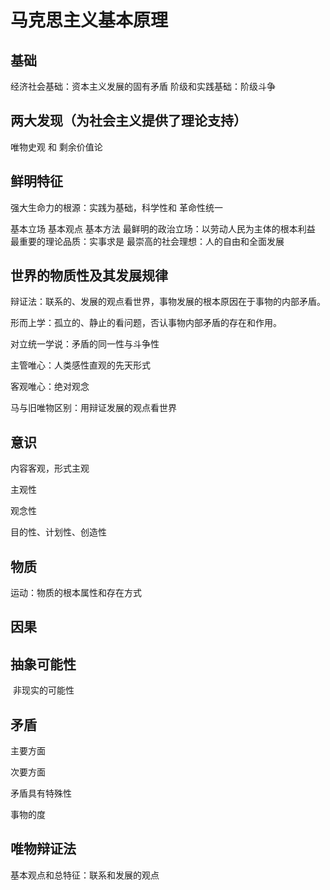 # 马克思主义基本原理

## 基础

经济社会基础：资本主义发展的固有矛盾
阶级和实践基础：阶级斗争

## 两大发现（为社会主义提供了理论支持）

唯物史观 和 剩余价值论

## 鲜明特征

强大生命力的根源：实践为基础，科学性和 革命性统一

基本立场
基本观点
基本方法
最鲜明的政治立场：以劳动人民为主体的根本利益
最重要的理论品质：实事求是
最崇高的社会理想：人的自由和全面发展

## 世界的物质性及其发展规律

辩证法：联系的、发展的观点看世界，事物发展的根本原因在于事物的内部矛盾。

形而上学：孤立的、静止的看问题，否认事物内部矛盾的存在和作用。

对立统一学说：矛盾的同一性与斗争性

主管唯心：人类感性直观的先天形式

客观唯心：绝对观念

马与旧唯物区别：用辩证发展的观点看世界

## 意识

内容客观，形式主观

主观性

观念性

目的性、计划性、创造性

## 物质

运动：物质的根本属性和存在方式

## 因果

## 抽象可能性

​	非现实的可能性

## 矛盾

主要方面

次要方面

矛盾具有特殊性

事物的度



## 唯物辩证法

基本观点和总特征：联系和发展的观点

